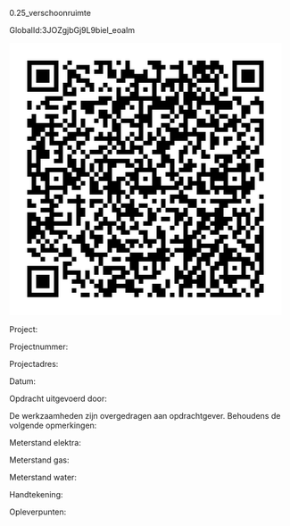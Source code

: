 0.25_verschoonruimte

GlobalId:3JOZgjbGj9L9biel_eoaIm

![picture](https://github.com/C-Claus/Data-Files/blob/master/QR_codes/KDV/0.25_verschoonruimte.png)

Project:

Projectnummer:

Projectadres:

Datum:

Opdracht uitgevoerd door:

De werkzaamheden zijn overgedragen aan opdrachtgever. Behoudens de volgende opmerkingen:

Meterstand elektra:

Meterstand gas:

Meterstand water:

Handtekening:

Opleverpunten:
